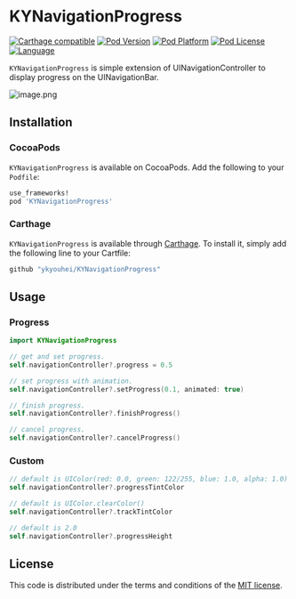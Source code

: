 # KYNavigationProgress


[![Carthage compatible](https://img.shields.io/badge/Carthage-compatible-4BC51D.svg?style=flat)](https://github.com/Carthage/Carthage)
[![Pod Version](http://img.shields.io/cocoapods/v/KYNavigationProgress.svg?style=flat)](http://cocoadocs.org/docsets/KYNavigationProgress/)
[![Pod Platform](http://img.shields.io/cocoapods/p/KYNavigationProgress.svg?style=flat)](http://cocoadocs.org/docsets/KYNavigationProgress/)
[![Pod License](http://img.shields.io/cocoapods/l/KYNavigationProgress.svg?style=flat)](https://github.com/ykyohei/KYNavigationProgress/blob/master/LICENSE)
[![Language](http://img.shields.io/badge/language-swift-brightgreen.svg?style=flat)](https://developer.apple.com/swift)

`KYNavigationProgress` is simple extension of UINavigationController to display progress on the UINavigationBar.


![image.png](https://cloud.githubusercontent.com/assets/5757351/12037003/690bc894-ae8e-11e5-8c2f-864aef9a7cb4.gif "image.png")


## Installation

### CocoaPods

`KYNavigationProgress` is available on CocoaPods.
Add the following to your `Podfile`:

```ruby
use_frameworks!
pod 'KYNavigationProgress'
```

### Carthage
`KYNavigationProgress` is available through [Carthage](https://github.com/Carthage/Carthage). To install it, simply add the following line to your Cartfile:

```ruby
github "ykyouhei/KYNavigationProgress"
```


## Usage

### Progress
```Swift
import KYNavigationProgress

// get and set progress.
self.navigationController?.progress = 0.5

// set progress with animation.
self.navigationController?.setProgress(0.1, animated: true)

// finish progress.
self.navigationController?.finishProgress()

// cancel progress.
self.navigationController?.cancelProgress()
```

### Custom
```Swift
// default is UIColor(red: 0.0, green: 122/255, blue: 1.0, alpha: 1.0)
self.navigationController?.progressTintColor

// default is UIColor.clearColor()
self.navigationController?.trackTintColor

// default is 2.0
self.navigationController?.progressHeight
```

## License

This code is distributed under the terms and conditions of the [MIT license](LICENSE). 

